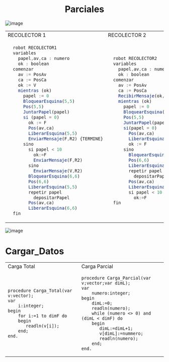 <h1 align="center"> Parciales </h1>

![image](https://user-images.githubusercontent.com/55964635/139561964-55572c5d-c0de-4525-958e-bfeb9f2f0a97.png)




<table>
<tr>
<td> RECOLECTOR 1 </td> <td> RECOLECTOR 2 </td><td> Asignaciones </td> <td> Areas </td>
</tr>
<tr>
<td>
 
```js
  robot RECOLECTOR1
  variables
    papel,av,ca : numero
    ok : boolean
  comenzar
    av := PosAv
    ca := PosCa
    ok := V
    mientras (ok)
      papel := 0
      BloquearEsquina(5,5)
      Pos(5,5)
      JuntarPapel(papel)
      si (papel = 0)
        ok := F
        Pos(av,ca)
        LiberarEsquina(5,5)
        EnviarMensaje(F,R2) {TERMINE}
      sino
        si papel < 10
          ok:=F
          EnviarMensaje(F,R2)
        sino
          EnviarMensaje(V,R2)
        BloquearEsquina(6,6)
        Pos(6,6)
        LiberarEsquina(5,5)
        repetir papel
          depositarPapel
        Pos(av,ca)
        LiberarEsquina(6,6)
  fin
```
</td>
<td>
 

```js
  robot RECOLECTOR2
  variables
    papel,av,ca : numero
    ok : boolean
  comenzar
    av := PosAv
    ca := PosCa
    RecibirMensaje(ok,R1)
    mientras (ok)
      papel := 0
      BloquearEsquina(5,5)
      Pos(5,5)
      JuntarPapel(papel)
      si(papel = 0)
        Pos(av,ca)
        LiberarEsquina(5,5)
        ok := F
      sino
        BloquearEsquina(6,6)
        Pos(6,6)
        LiberarEsquina(5,5)
        repetir papel
          depositarPapel
        Pos(av,ca)
        LiberarEsquina(6,6)
        si papel < 10
          ok:=F
  fin
```
 
</td>
 <td>
 

```js
variables 
  R1 : RECOLECTOR1
  R2 : RECOLECTOR2
comenzar 
  AsignarArea(R1,jardin)
  AsignarArea(R1,deposito)
  AsignarArea(R1,area1)

  AsignarArea(R2,jardin)
  AsignarArea(R2,deposito)
  AsignarArea(R2,area2)

  Iniciar(R1,1,1)
  Iniciar(R2, 2, 2)
fin
```
 
</td>
 
<td>

```js
programa Parcial3fecha
procesos
{________________________________________________}
  proceso JuntarPapel(ES papel : numero)
  comenzar
    mientras (HayPapelEnLaEsquina) & (papel < 10)
      tomarPapel
      papel :=  papel + 1
  fin
{________________________________________________}
areas
  jardin : AreaC(5,5,5,5)
  deposito : AreaC(6,6,6,6)

  area1 : AreaP(1,1,1,1)
  area2 : AreaP(2,2,2,2)
 
```
 
</td>
 
</tr>
 
</table>



![image](https://user-images.githubusercontent.com/55964635/139564880-4e5006c8-c7c5-43a8-9a7b-0ff2193f8850.png)








Cargar_Datos
=============

<table>
<tr>
<td> Carga Total </td> <td> Carga Parcial </td>
</tr>
<tr>
<td>
 
```Pas
procedure Carga_Total(var v:vector);
var
    i:integer;
begin
    for i:=1 to dimF do
    begin
       readln(v[i]);                    
    end;
end.
```
</td>
<td>
 

```Pas
procedure Carga_Parcial(var v;vector;var dimL);
var
    numero:integer;
begin
    dimL:=0;
    readln(numero);
    while (numero <> 0) and (dimL < dimF) do
    begin
       dimL:=dimL+1;
       v[dimL]:=nummero;
       readln(numero);                 
    end;
end.
```
 
</td>
</tr>
 
</table>




